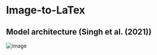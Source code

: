 # Image-to-LaTex

## Model architecture (Singh et al. (2021))

![image](https://github.com/dsabljic/Image-to-LaTex/assets/83828394/aa8eeaf6-e9b5-47b5-841d-5f450053d51b)
